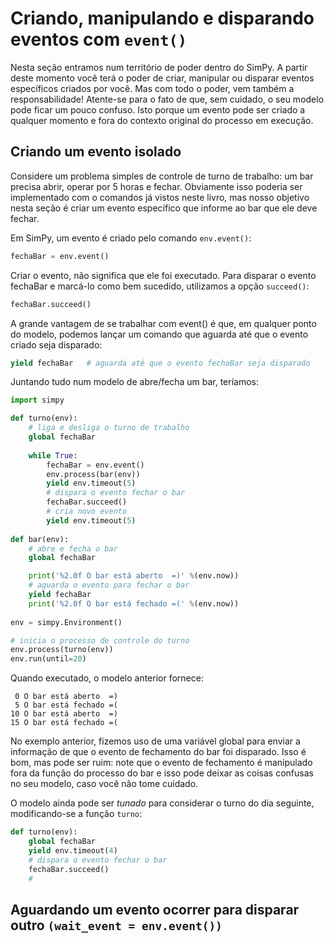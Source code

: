 # Criando, manipulando e disparando eventos com `event()`
Nesta seção entramos num território de poder dentro do SimPy. A partir deste momento você terá o poder de criar, manipular ou disparar eventos específicos criados por você. 
Mas com todo o poder, vem também a responsabilidade!
Atente-se para o fato de que, sem cuidado, o seu modelo pode ficar um pouco confuso. Isto porque um evento pode ser criado a qualquer momento e fora do contexto original do processo em execução.

## Criando um evento isolado
Considere um problema simples de controle de turno de trabalho: um bar precisa abrir, operar por 5 horas e fechar. Obviamente isso poderia ser implementado com o comandos já vistos neste livro, mas nosso objetivo nesta seção é criar um evento específico que informe ao bar que ele deve fechar.

Em SimPy, um evento é criado pelo comando `env.event()`:
```python
fechaBar = env.event()
```
Criar o evento, não significa que ele foi executado. Para disparar o evento fechaBar e marcá-lo como bem sucedido, utilizamos a opção `succeed()`:
```python
fechaBar.succeed()
```
A grande vantagem de se trabalhar com event() é que, em qualquer ponto do modelo, podemos lançar um comando que aguarda até que o evento criado seja disparado:
```python
yield fechaBar   # aguarda até que o evento fechaBar seja disparado
```
Juntando tudo num modelo de abre/fecha um bar, teríamos:
```python
import simpy

def turno(env):
    # liga e desliga o turno de trabalho
    global fechaBar
    
    while True:
        fechaBar = env.event()
        env.process(bar(env))
        yield env.timeout(5)
        # dispara o evento fechar o bar
        fechaBar.succeed()
        # cria novo evento
        yield env.timeout(5)
    
def bar(env):
    # abre e fecha o bar
    global fechaBar

    print('%2.0f O bar está aberto  =)' %(env.now))
    # aguarda o evento para fechar o bar
    yield fechaBar
    print('%2.0f O bar está fechado =(' %(env.now))
    
env = simpy.Environment()

# inicia o processo de controle do turno
env.process(turno(env))
env.run(until=20)
```
Quando executado, o modelo anterior fornece:
```
 0 O bar está aberto  =)
 5 O bar está fechado =(
10 O bar está aberto  =)
15 O bar está fechado =(
```
No exemplo anterior, fizemos uso de uma variável global para enviar a informação de que o evento de fechamento do bar foi disparado. Isso é bom, mas pode ser ruim: note que o evento de fechamento é manipulado fora da função do processo do bar e isso pode deixar as coisas confusas no seu modelo, caso você não tome cuidado.

O modelo ainda pode ser *tunado* para considerar o turno do dia seguinte, modificando-se a função `turno`:
```python
def turno(env):
    global fechaBar
    yield env.timeout(4)
    # dispara o evento fechar o bar
    fechaBar.succeed()
    # 
```

## Aguardando um evento ocorrer para disparar outro  `(wait_event = env.event())`

